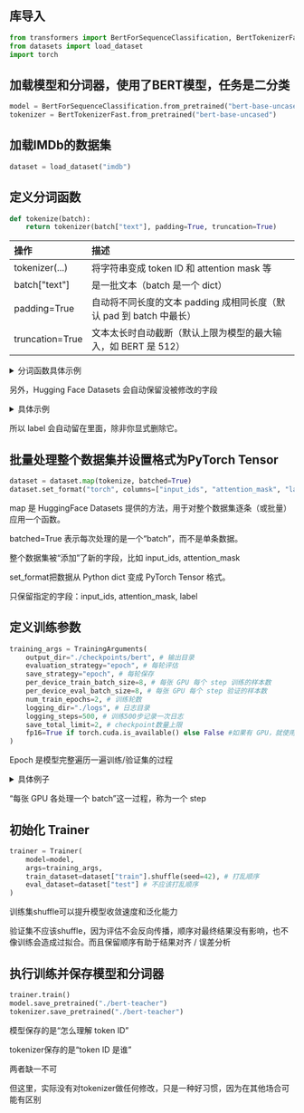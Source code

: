 ## 库导入

```python
from transformers import BertForSequenceClassification, BertTokenizerFast, Trainer, TrainingArguments
from datasets import load_dataset
import torch
```

## 加载模型和分词器，使用了BERT模型，任务是二分类

```python
model = BertForSequenceClassification.from_pretrained("bert-base-uncased", num_labels=2)
tokenizer = BertTokenizerFast.from_pretrained("bert-base-uncased")
```

## 加载IMDb的数据集

```python
dataset = load_dataset("imdb")
```

## 定义分词函数

```python
def tokenize(batch):
    return tokenizer(batch["text"], padding=True, truncation=True)
```

|操作 | 描述|
| :--- | :--- |
|tokenizer(...) | 将字符串变成 token ID 和 attention mask 等|
|batch["text"] | 是一批文本（batch 是一个 dict）|
|padding=True | 自动将不同长度的文本 padding 成相同长度（默认 pad 到 batch 中最长）|
|truncation=True | 文本太长时自动截断（默认上限为模型的最大输入，如 BERT 是 512）|

<details>
<summary>分词函数具体示例</summary>

```python
tokenizer("this is a test.")
```

Token | ID | Attension mask
:--- | :--- | :---
[CLS] | 101 | 1
this | 2023 | 1
is | 2003 | 1
a | 1037 | 1
test | 3231 | 1
. | 1012 | 1
[SEP] | 102 | 1

</details>

另外，Hugging Face Datasets 会自动保留没被修改的字段

<details>
<summary>具体示例</summary>

假设我们有这样的样本：

```json
{
  "text": "This movie sucks.",
  "label": 0
}
```

分词函数处理完会返回：

```json
{
  "input_ids": [...],
  "attention_mask": [...]
}
```

而最终样本会合并成：

```json
{
  "text": "This movie sucks.",
  "label": 0,
  "input_ids": [...],
  "attention_mask": [...]
}
```

</details>

所以 label 会自动留在里面，除非你显式删除它。

## 批量处理整个数据集并设置格式为PyTorch Tensor

```python
dataset = dataset.map(tokenize, batched=True)
dataset.set_format("torch", columns=["input_ids", "attention_mask", "label"])
```

map 是 HuggingFace Datasets 提供的方法，用于对整个数据集逐条（或批量）应用一个函数。

batched=True 表示每次处理的是一个“batch”，而不是单条数据。

整个数据集被“添加”了新的字段，比如 input_ids, attention_mask

set_format把数据从 Python dict 变成 PyTorch Tensor 格式。

只保留指定的字段：input_ids, attention_mask, label

## 定义训练参数

```python
training_args = TrainingArguments(
    output_dir="./checkpoints/bert", # 输出目录
    evaluation_strategy="epoch", # 每轮评估
    save_strategy="epoch", # 每轮保存
    per_device_train_batch_size=8, # 每张 GPU 每个 step 训练的样本数
    per_device_eval_batch_size=8, # 每张 GPU 每个 step 验证的样本数
    num_train_epochs=2, # 训练轮数
    logging_dir="./logs", # 日志目录
    logging_steps=500, # 训练500步记录一次日志
    save_total_limit=2, # checkpoint数量上限
    fp16=True if torch.cuda.is_available() else False #如果有 GPU，就使用混合精度训练（FP16）
)
```

Epoch 是模型完整遍历一遍训练/验证集的过程

<details>
<summary>具体例子</summary>

假设训练数据有 2,000 条样本，batch size 是 8：

一次训练会处理：2000 / 8 = 250 个 batch（也叫 step）

当模型完成这 250 个 step，就叫做 1 个 epoch（轮）

</details>

“每张 GPU 各处理一个 batch”这一过程，称为一个 step

## 初始化 Trainer

```python
trainer = Trainer(
    model=model,
    args=training_args,
    train_dataset=dataset["train"].shuffle(seed=42), # 打乱顺序
    eval_dataset=dataset["test"] # 不应该打乱顺序
)
```

训练集shuffle可以提升模型收敛速度和泛化能力

验证集不应该shuffle，因为评估不会反向传播，顺序对最终结果没有影响，也不像训练会造成过拟合。而且保留顺序有助于结果对齐 / 误差分析

## 执行训练并保存模型和分词器

```python
trainer.train()
model.save_pretrained("./bert-teacher")
tokenizer.save_pretrained("./bert-teacher")
```

模型保存的是“怎么理解 token ID”

tokenizer保存的是“token ID 是谁”

两者缺一不可

但这里，实际没有对tokenizer做任何修改，只是一种好习惯，因为在其他场合可能有区别